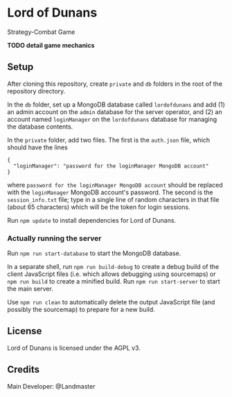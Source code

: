 # Lord of Dunans
Strategy-Combat Game

**TODO detail game mechanics**
## Setup
After cloning this repository, create `private` and `db` folders in the root of the repository directory.

In the `db` folder, set up a MongoDB database called `lordofdunans` and add (1) an admin account on the `admin` database for the server operator, and (2) an account named `loginManager` on the `lordofdunans` database for managing the database contents.

In the `private` folder, add two files. The first is the `auth.json` file, which should have the lines
```
{
  "loginManager": "password for the loginManager MongoDB account"
}
```
where `password for the loginManager MongoDB account` should be replaced with the `loginManager` MongoDB account's password.  The second is the `session_info.txt` file; type in a single line of random characters in that file (about 65 characters) which will be the token for login sessions.

Run `npm update` to install dependencies for Lord of Dunans.

### Actually running the server

Run `npm run start-database` to start the MongoDB database.

In a separate shell, run `npm run build-debug` to create a debug build of the client JavaScript files (i.e. which allows debugging using sourcemaps) or `npm run build` to create a minified build. Run `npm run start-server` to start the main server.

Use `npm run clean` to automatically delete the output JavaScript file (and possibly the sourcemap) to prepare for a new build. 

## License
Lord of Dunans is licensed under the AGPL v3.
## Credits
Main Developer: @Landmaster
